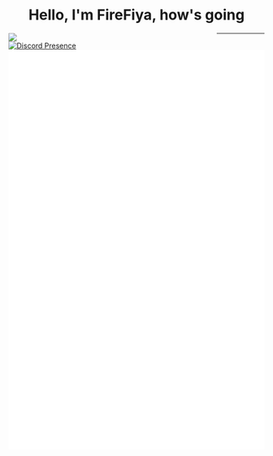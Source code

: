 <h1 align="center">Hello, I'm FireFiya, how's going</h1>
<img align='left' src='https://avatars.githubusercontent.com/u/126648922?v=4' width='410px'>

***
[![Discord Presence](https://lanyard.cnrad.dev/api/682552229613404161)](https://discord.com/users/682552229613404161)
![Metrics](/github-metrics.svg)  
